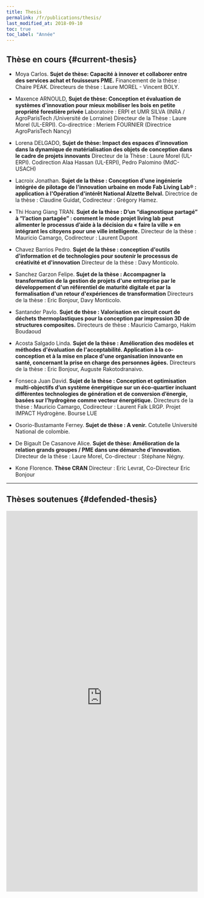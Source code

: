 ```yaml
---
title: Thesis
permalink: /fr/publications/thesis/
last_modified_at: 2018-09-10
toc: true
toc_label: "Année"
---
```


## Thèse en cours  {#current-thesis}

- Moya Carlos. **Sujet de thèse: Capacité à innover et collaborer entre des services achat et fouisseurs PME.** Financement de la thèse : Chaire PEAK. Directeurs de thèse : Laure MOREL - Vincent BOLY.

- Maxence ARNOULD, **Sujet de thèse: Conception et évaluation de systèmes d'innovation pour mieux mobiliser les bois en petite propriété forestière privée**
Laboratoire : ERPI et UMR SILVA (INRA / AgroParisTech /Université de Lorraine)
Directeur de la Thèse : Laure Morel (UL-ERPI). 
Co-directrice : Meriem FOURNIER (Directrice AgroParisTech Nancy)

- Lorena DELGADO, **Sujet de thèse: Impact des espaces d’innovation dans la dynamique de matérialisation des objets de conception dans le cadre de projets innovants** 
Directeur de la Thèse : Laure Morel (UL-ERPI). Codirection  Alaa Hassan (UL-ERPI), Pedro Palomino   (MdC-USACH)  

- Lacroix Jonathan. **Sujet de la thèse : Conception d'une ingénierie intégrée de pilotage de l'innovation urbaine en mode Fab Living Lab® : application à l'Opération d'intérêt National Alzette Belval.** 
Directrice de la thèse : Claudine Guidat, Codirecteur : Grégory Hamez.

- Thi Hoang Giang TRAN. **Sujet de la thèse : D’un “diagnostique partagé” à “l’action partagée” : comment le mode projet living lab peut alimenter le processus d’aide à la décision du « faire la ville » en intégrant les citoyens pour une ville intelligente.**
Directeur de la thèse : Mauricio Camargo, Codirecteur : Laurent Dupont

- Chavez Barrios Pedro. **Sujet de la thèse : conception d'outils d'information et de technologies pour soutenir le processus de créativité et d'innovation**
Directeur de la thèse : Davy Monticolo.

- Sanchez Garzon Felipe. **Sujet de la thèse : Accompagner la transformation de la gestion de projets d'une entreprise par le développement d'un référentiel de maturité digitale et par la formalisation d'un retour d'expériences de transformation**
Directeurs de la thèse : Eric Bonjour, Davy Monticolo.

- Santander Pavlo. **Sujet de thèse : Valorisation en circuit court de déchets thermoplastiques pour la conception par impression 3D de structures composites.** 
Directeurs de thèse : Mauricio Camargo, Hakim Boudaoud

- Acosta Salgado Linda. **Sujet de la thèse : Amélioration des modèles et méthodes d'évaluation de l'acceptabilité. Application à la co-conception et à la mise en place d'une organisation innovante en santé, concernant la prise en charge des personnes âgées.**
Directeurs de la thèse : Eric Bonjour, Auguste Rakotodranaivo.

- Fonseca Juan David. **Sujet de la thèse : Conception et optimisation multi-objectifs d’un système énergétique sur un éco-quartier incluant différentes technologies de génération et de conversion d’énergie, basées sur l’hydrogène comme vecteur énergétique.** Directeurs de la thèse : Mauricio Camargo, Codirecteur : Laurent Falk LRGP. Projet IMPACT Hydrogène. Bourse LUE

- Osorio-Bustamante Ferney. **Sujet de thèse : A venir.** 
Cotutelle Université National de colombie.

- De Bigault De Casanove Alice. **Sujet de thèse: Amélioration de la relation grands groupes / PME dans une démarche d'innovation.** 
Directeur de la thèse : Laure Morel, Co-directeur : Stéphane Négny.

- Kone Florence. **Thèse CRAN** 
Directeur : Eric Levrat, Co-Directeur Eric Bonjour




--- 

## Thèses soutenues {#defended-thesis}
 
 <div class="content content-narrow">
<iframe src="https://haltools.archives-ouvertes.fr/Public/afficheRequetePubli.php?struct=Equipe+de+Recherche+sur+les+Processus+Innovatifs&typdoc=('THESE')&CB_auteur=oui&CB_titre=oui&CB_article=oui&langue=Francais&tri_exp=annee_publi&tri_exp2=typdoc&tri_exp3=date_publi&ordre_aff=TA&Fen=Aff&css=../css/VisuCondenseSsCadre.css" frameborder="0" scrolling="auto" width="100%" height="1000px"></iframe>
</div>